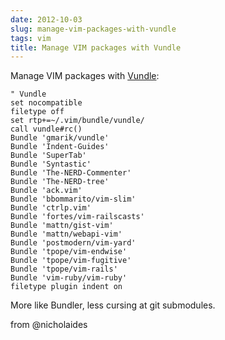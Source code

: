 ```yaml
---
date: 2012-10-03
slug: manage-vim-packages-with-vundle
tags: vim
title: Manage VIM packages with Vundle
---
```


Manage VIM packages with [Vundle](https://github.com/gmarik/vundle):

```vim
" Vundle
set nocompatible
filetype off
set rtp+=~/.vim/bundle/vundle/
call vundle#rc()
Bundle 'gmarik/vundle'
Bundle 'Indent-Guides'
Bundle 'SuperTab'
Bundle 'Syntastic'
Bundle 'The-NERD-Commenter'
Bundle 'The-NERD-tree'
Bundle 'ack.vim'
Bundle 'bbommarito/vim-slim'
Bundle 'ctrlp.vim'
Bundle 'fortes/vim-railscasts'
Bundle 'mattn/gist-vim'
Bundle 'mattn/webapi-vim'
Bundle 'postmodern/vim-yard'
Bundle 'tpope/vim-endwise'
Bundle 'tpope/vim-fugitive'
Bundle 'tpope/vim-rails'
Bundle 'vim-ruby/vim-ruby'
filetype plugin indent on
```

More like Bundler, less cursing at git submodules.

from @nicholaides
